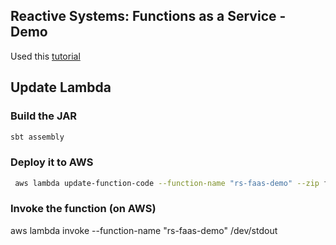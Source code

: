 ## Reactive Systems: Functions as a Service - Demo

Used this [tutorial](https://www.varokas.com/aws-lambda-functions-in-scala/)

## Update Lambda

### Build the JAR
```bash
sbt assembly
```

### Deploy it to AWS
```bash
 aws lambda update-function-code --function-name "rs-faas-demo" --zip fileb://target/scala-2.13/rs-faas-demo.jar
 ```

 ### Invoke the function (on AWS)
 aws lambda invoke --function-name "rs-faas-demo" /dev/stdout
